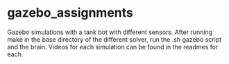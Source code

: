 # gazebo_assignments
Gazebo simulations with a tank bot with different sensors.
After running make in the base directory of the different solver, run the .sh gazebo script and the brain.
Videos for each simulation can be found in the readmes for each.
